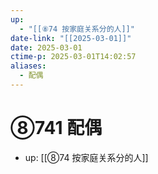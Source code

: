 ```yaml
---
up:
  - "[[⑧74 按家庭关系分的人]]"
date-link: "[[2025-03-01]]"
date: 2025-03-01
ctime-p: 2025-03-01T14:02:57
aliases:
  - 配偶
---
```


# ⑧741 配偶

- up: [[⑧74 按家庭关系分的人]]

